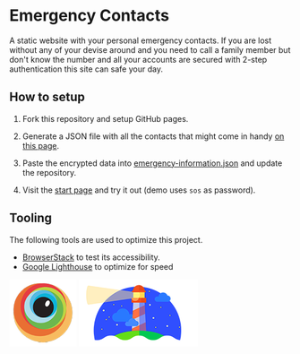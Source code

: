 # Emergency Contacts
A static website with your personal emergency contacts. If you are lost without any of your devise around and you need to call a family member but don't know the number and all your accounts are secured with 2-step authentication this site can safe your day.

## How to setup

1) Fork this repository and setup GitHub pages.

2) Generate a JSON file with all the contacts that might come in handy [on this page](https://jwillmer.github.io/emergency-contacts/encrypt.html).

3) Paste the encrypted data into [emergency-information.json](emergency-information.json) and update the repository.

4) Visit the [start page](https://jwillmer.github.io/emergency-contacts/index.html) and try it out (demo uses `sos` as password).

## Tooling

The following tools are used to optimize this project.

- [BrowserStack](https://www.browserstack.com/) to test its accessibility. 
- [Google Lighthouse](https://developers.google.com/web/tools/lighthouse/) to optimize for speed

[![browserstack](img/browserstack.png)](https://www.browserstack.com/)
[![lighthouse](img/lighthouse.png)](https://developers.google.com/web/tools/lighthouse/)
